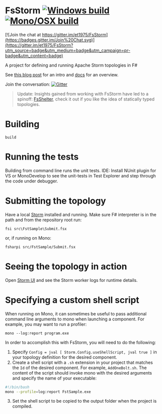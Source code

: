 FsStorm [![Windows build](https://ci.appveyor.com/api/projects/status/5tyo7yitpiqswooq?svg=true)](https://ci.appveyor.com/project/et1975/fsstorm-y1wvk) [![Mono/OSX build](https://travis-ci.org/FsStorm/FsStorm.svg?branch=master)](https://travis-ci.org/FsStorm/FsStorm)
=======

[![Join the chat at https://gitter.im/et1975/FsStorm](https://badges.gitter.im/Join%20Chat.svg)](https://gitter.im/et1975/FsStorm?utm_source=badge&utm_medium=badge&utm_campaign=pr-badge&utm_content=badge)

A project for defining and running Apache Storm topologies in F#

See [this blog post][fwaris blog post] for an intro and [docs][docs] for an overview.

Join the conversation: [![Gitter](https://badges.gitter.im/Join%20Chat.svg)](https://gitter.im/FsStorm/FsStorm?utm_source=badge&utm_medium=badge&utm_campaign=pr-badge)

> Update: 
> Insights gained from working with FsStorm have led to a spinoff: [FsShelter](https://github.com/prolucid/FsShelter), check it out if you like the idea of statically typed topologies. 

# Building
```
build
```

# Running the tests
Building from command line runs the unit tests.
IDE: Install NUnit plugin for VS or MonoDevelop to see the unit-tests in Test Explorer and step through the code under debugger.

# Submitting the topology
Have a local [Storm](https://storm.apache.org/downloads.html) installed and running.
Make sure F# interpreter is in the path and from the repository root run:
```
fsi src\FstSample\Submit.fsx
```
or, if running on Mono:
```
fsharpi src/FstSample/Submit.fsx
```

# Seeing the topology in action
Open [Storm UI](http://localhost:8080/) and see the Storm worker logs for runtime details.

[fwaris blog post]:https://fwaris.wordpress.com/2015/01/21/stormin-f/
[docs]:http://fsstorm.github.io/FsStorm/

# Specifying a custom shell script
When running on Mono, it can sometimes be useful to pass additional command line arguments to mono when launching a component.  For example, you may want to run a profiler:

    mono --log:report program.exe

In order to accomplish this with FsStorm, you will need to do the following:

1. Specify `Config = jval [ Storm.Config.useShellScript, jval true ]` in your topology definition for the desired component.
2. Create a shell script with a `.sh` extension in your project that matches the `Id` of the desired component.  For example, `AddOneBolt.sh`.  The content of the script should invoke mono with the desired arguments and specify the name of your executable:
```sh
#!/bin/bash
mono --profile=log:report FstSample.exe
```
3. Set the shell script to be copied to the output folder when the project is compiled.
